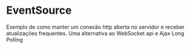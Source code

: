# EventSource
Exemplo de como manter um conexão http aberta no servidor e receber atualizações frequentes. Uma alternativa ao WebSocket api e Ajax Long Polling
